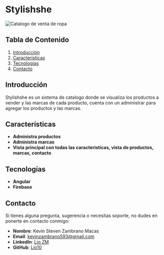 # Stylishshe

![Catalogo de venta de ropa](https://github.com/user-attachments/assets/60c8a49a-a72e-4f17-9aa7-92ff7a75ad75)

## Tabla de Contenido

1. [Introducción](#introducción)
2. [Características](#características)
3. [Tecnologías](#tecnologías)
4. [Contacto](#contacto)

## Introducción

Stylishshe es un sistema de catalogo donde se visualiza los productos a vender y las marcas de cada producto, cuenta con un administrar para agregar los productos y las marcas.

## Características

- **Administra productos**
- **Administra marcas**
- **Vista principal con todas las caracteristicas, vista de productos, marcas, contacto**

## Tecnologías

- **Angular**
- **Firebase**

## Contacto

Si tienes alguna pregunta, sugerencia o necesitas soporte, no dudes en ponerte en contacto conmigo:

- **Nombre**: Kevin Steven Zambrano Macas
- **Email**: kevinzambrano593@gmail.com
- **LinkedIn**: [Lio ZM](https://www.linkedin.com/in/lio-zm-09883431a/)
- **GitHub**: [Lio10](https://github.com/Lio10jr)
